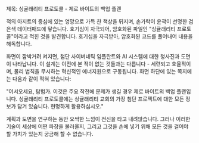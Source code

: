 제목: 싱귤래리티 프로토콜 - 제로 바이트의 백업 플랜

적의 아지트의 중심에 있는 엉망으로 가득 찬 책상을 뒤지며, 손가락이 윤곽이 선명한 검은색 데이터패드에 닿습니다. 호기심이 자극되어, 암호화된 파일인 "싱귤래리티 프로토콜"이라고 적힌 것을 발견합니다. 호기심을 자극받아, 암호화된 코드를 풀어내어 내용을 해독합니다.

화면이 깜박거려 켜지면, 첨단 사이버네틱 임플란트와 AI 시스템에 대한 청사진과 도면이 나타납니다. 이 설계는 이전에 본 적이 없는 것들과는 다릅니다 - 세련되고 효율적이며, 물리 법칙을 무시하는 혁신적인 에너지원으로 구동됩니다. 화면 하단에 있는 쪽지에는 다음과 같이 적혀 있습니다:

"어서오세요, 탐험가. 이것은 주요 작전에 문제가 생길 경우 제로 바이트의 백업 플랜입니다. 싱귤래리티 프로토콜에는 싱귤래리티 교회의 가장 첨단 프로젝트에 대한 모든 정보가 담겨 있습니다. 현명하게 활용하십시오."

계획과 도면을 연구하는 동안 오싹한 느낌이 전신을 타고 내려앉습니다. 그러나 이러한 기술이 세상에 어떤 파장을 불러올지, 그리고 그것을 손에 넣기 위해 모든 것을 걸어야 할 가치가 있는지 궁금해 할 수 없습니다.

